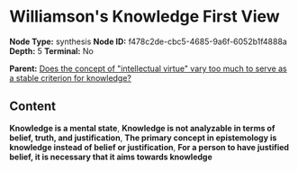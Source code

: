 # Williamson's Knowledge First View

**Node Type:** synthesis
**Node ID:** f478c2de-cbc5-4685-9a6f-6052b1f4888a
**Depth:** 5
**Terminal:** No

**Parent:** [Does the concept of "intellectual virtue" vary too much to serve as a stable criterion for knowledge?](does-the-concept-of-intellectual-virtue-vary-too-much-to-serve-as-a-stable-criterion-for-knowledge-antithesis-ae16de07-f888-45a4-989a-240924541730.md)

## Content

**Knowledge is a mental state**, **Knowledge is not analyzable in terms of belief, truth, and justification**, **The primary concept in epistemology is knowledge instead of belief or justification**, **For a person to have justified belief, it is necessary that it aims towards knowledge**
